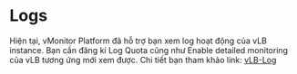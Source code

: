 # Logs

Hiện tại, vMonitor Platform đã hỗ trợ bạn xem log hoạt động của vLB instance. Bạn cần đăng kí Log Quota cũng như Enable detailed monitoring của vLB tương ứng mới xem được. Chi tiết bạn tham khảo link: [vLB-Log](../../vmonitor-platform/cach-tinh-nang-cua-vmonitor-platform/logs/lam-viec-voi-product-logs/lam-viec-voi-vlb-log.md)

